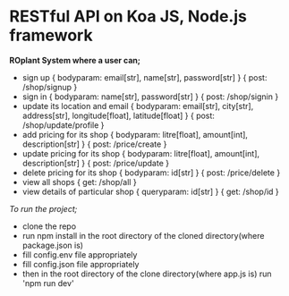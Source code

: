 # RESTful API on Koa JS, Node.js framework

**ROplant System where a user can;**
- sign up { bodyparam: email[str], name[str], password[str] } { post: /shop/signup }
- sign in { bodyparam: name[str], password[str] } { post: /shop/signin }
- update its location and email { bodyparam: email[str], city[str], address[str], longitude[float], latitude[float] } { post: /shop/update/profile }
- add pricing for its shop { bodyparam: litre[float], amount[int], description[str] } { post: /price/create }
- update pricing for its shop { bodyparam:  litre[float], amount[int], description[str] } { post: /price/update }
- delete pricing for its shop { bodyparam: id[str] } { post: /price/delete }
- view all shops  { get: /shop/all }
- view details of particular shop { queryparam: id[str] } { get: /shop/id }

_To run the project;_ 
- clone the repo
- run npm install in the root directory of the cloned directory(where package.json is)
- fill config.env file appropriately 
- fill config.json file appropriately
- then in the root directory of the clone directory(where app.js is) run 'npm run dev'
